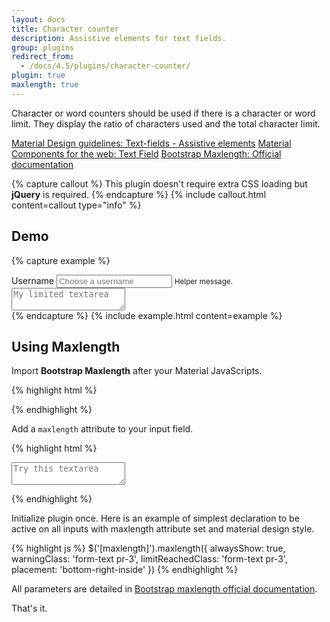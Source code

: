 ```yaml
---
layout: docs
title: Character counter
description: Assistive elements for text fields.
group: plugins
redirect_from:
  - /docs/4.5/plugins/character-counter/
plugin: true
maxlength: true
---
```


Character or word counters should be used if there is a character or word limit. They display the ratio of characters used and the total character limit.

<div class="list-group my-2 my-lg-5">
  <a href="https://material.io/components/text-fields#anatomy" target="_blank" class="list-group-item list-group-item-action d-flex font-weight-bold">
    <span class="list-group-item-icon lgi-icon-md"></span>
      Material Design guidelines: Text-fields - Assistive elements</a>
  <a href="https://material-components.github.io/material-components-web-catalog/#/component/text-field" target="_blank" class="list-group-item list-group-item-action d-flex font-weight-bold">
    <span class="list-group-item-icon lgi-icon-mdc"></span>
    Material Components for the web: Text Field</a>
  <a href="https://github.com/mimo84/bootstrap-maxlength" target="_blank" class="list-group-item list-group-item-action d-flex font-weight-bold">
    <span class="list-group-item-icon lgi-icon-plugin"></span>
    Bootstrap Maxlength: Official documentation</a>
</div>

{% capture callout %}
This plugin doesn't require extra CSS loading but **jQuery** is required.
{% endcapture %}
{% include callout.html content=callout type="info" %}

## Demo

{% capture example %}
<div class="form-group form-ripple">
  <label for="maxlength1">Username</label>
  <input type="text" class="form-control" id="maxlength1" placeholder="Choose a username" maxlength="20">
  <small class="form-text">Helper message.</small>
</div>
<div class="form-group mt-4">
  <textarea class="form-control" id="maxlength2" placeholder="My limited textarea" maxlength="250"></textarea>
</div>
{% endcapture %}
{% include example.html content=example %}

## Using Maxlength

Import **Bootstrap Maxlength** after your Material JavaScripts.

{% highlight html %}
<script src="https://cdn.jsdelivr.net/npm/bootstrap-maxlength@1.10.0/dist/bootstrap-maxlength.min.js" integrity="sha256-3ZRODUzkt15hSZ9r++hfZQtVTmHkQJfyXxKhRz6FktQ=" crossorigin></script>
{% endhighlight %}

Add a `maxlength` attribute to your input field.

{% highlight html %}
<textarea class="form-control" id="textareaExample" placeholder="Try this textarea" maxlength="250"></textarea>
{% endhighlight %}

Initialize plugin once. Here is an example of simplest declaration to be active on all inputs with maxlength attribute set and material design style.

{% highlight js %}
$('[maxlength]').maxlength({
  alwaysShow: true,
  warningClass: 'form-text pr-3',
  limitReachedClass: 'form-text pr-3',
  placement: 'bottom-right-inside'
})
{% endhighlight %}

All parameters are detailed in [Bootstrap maxlength official documentation](https://github.com/mimo84/bootstrap-maxlength).

That's it.
